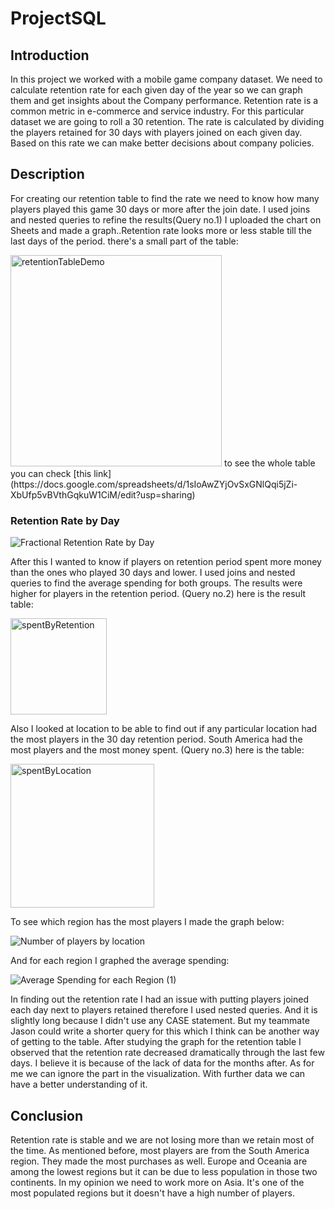 # ProjectSQL
## Introduction
In this project we worked with a mobile game company dataset. We need to calculate retention rate for each given day of the year so we can graph them and get insights about the Company performance.  Retention rate is a common metric in e-commerce and service industry. For this particular dataset we are going to roll a 30 retention. The rate is calculated by dividing the players retained for 30 days with players joined on each given day. Based on this rate we can make better decisions about company policies.
## Description
For creating our retention table to find the rate we need to know how many players played this game 30 days or more after the join date.  I used joins and nested queries to refine the results(Query no.1) I uploaded the chart on Sheets and made a graph..Retention rate looks more or less stable till the last days of the period.
there's a small part of the table: 

<img width="338" alt="retentionTableDemo" src="https://user-images.githubusercontent.com/59418722/139507201-29b01c88-7133-4d14-9929-e093691ed373.png">
to see the whole table you can check [this link](https://docs.google.com/spreadsheets/d/1sIoAwZYjOvSxGNlQqi5jZi-XbUfp5vBVthGqkuW1CiM/edit?usp=sharing)

### Retention Rate by Day

![Fractional Retention Rate by Day](https://user-images.githubusercontent.com/59418722/139507991-49083fa1-50d2-4207-b449-1add5f50578a.png)

After this I wanted to know if players on retention period spent more money than the ones who played 30 days and lower. I used joins and nested queries to find the average spending for both groups. The results were higher for players in the retention period. (Query no.2)
here is the result table:

<img width="154" alt="spentByRetention" src="https://user-images.githubusercontent.com/59418722/139508355-dbf513c6-dda8-4766-9410-46e129cdffbf.png">

Also I looked at location to be able to find out if any particular location had the most players in the 30 day retention period. South America had the most players and the most money spent. (Query no.3)
here is the table:

<img width="230" alt="spentByLocation" src="https://user-images.githubusercontent.com/59418722/139508607-3c54b689-e07f-41d6-968b-cc1723889769.png">

To see which region has the most players I made the graph below: 

![Number of players by location](https://user-images.githubusercontent.com/59418722/139508793-b00179cc-12f3-44bf-8ba0-2014b1b1e35f.png)

And for each region I graphed the average spending:

![Average Spending for each Region (1)](https://user-images.githubusercontent.com/59418722/139597035-9fedb108-38c8-4ef9-a3f6-a990316c4efa.png)

In finding out the retention rate I had an issue with putting players joined each day  next to players retained therefore I used nested queries. And it is slightly long because I didn't use any CASE statement. But my teammate Jason could write a shorter query for this which I think can be another way of getting to the table.
After studying the graph for the retention table I observed that the retention rate decreased dramatically through the last few days. I believe it is because of the lack of data for the months after. As for me we can ignore the part in the visualization. With further data we can have a better understanding of it.

## Conclusion

Retention rate is stable and we are not losing more than we retain most of the time. As mentioned before, most players are from the South America region. They made the most purchases as well. Europe and Oceania are among the lowest regions but it can be due to less population in those two continents. In my opinion we need to work more on Asia. It's one of the most populated regions but it doesn't have a high number of players.




